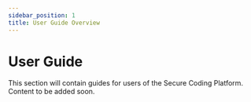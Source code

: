 ```yaml
---
sidebar_position: 1
title: User Guide Overview
---
```


# User Guide

This section will contain guides for users of the Secure Coding Platform.
Content to be added soon.